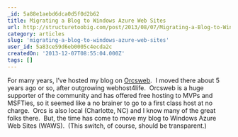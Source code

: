 ```yaml
---
_id: 5a88e1aebd6dca0d5f0d2b62
title: Migrating a Blog to Windows Azure Web Sites
url: http://structuretoobig.com/post/2013/08/07/Migrating-a-Blog-to-Windows-Azure-Web-Sites.aspx
category: articles
slug: 'migrating-a-blog-to-windows-azure-web-sites'
user_id: 5a83ce59d6eb0005c4ecda2c
createdOn: '2013-12-07T08:55:04.000Z'
tags: []
---
```


For many years, I’ve hosted my blog on <a href="http://www.orcsweb.com/" target="_blank">Orcsweb</a>.  I moved there about 5 years ago or so, after outgrowing webhost4life.  Orcsweb is a huge supporter of the community and has offered free hosting to MVPs and MSFTies, so it seemed like a no brainer to go to a first class host at no charge.  Orcs is also local (Charlotte, NC) and I know many of the great folks there.  But, the time has come to move my blog to Windows Azure Web Sites (WAWS).  (This switch, of course, should be transparent.)
